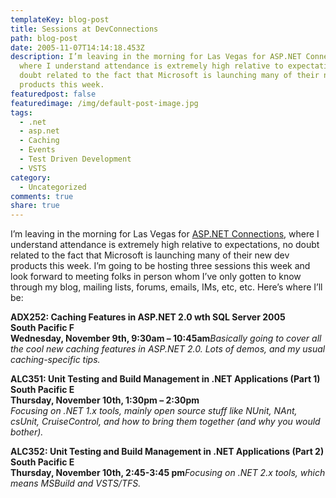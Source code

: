 ```yaml
---
templateKey: blog-post
title: Sessions at DevConnections
path: blog-post
date: 2005-11-07T14:14:18.453Z
description: I’m leaving in the morning for Las Vegas for ASP.NET Connections,
  where I understand attendance is extremely high relative to expectations, no
  doubt related to the fact that Microsoft is launching many of their new dev
  products this week.
featuredpost: false
featuredimage: /img/default-post-image.jpg
tags:
  - .net
  - asp.net
  - Caching
  - Events
  - Test Driven Development
  - VSTS
category:
  - Uncategorized
comments: true
share: true
---
```

<!--StartFragment-->

I’m leaving in the morning for Las Vegas for [ASP.NET Connections](http://www.devconnections.com/shows/aspfall2005/default.asp?s=65), where I understand attendance is extremely high relative to expectations, no doubt related to the fact that Microsoft is launching many of their new dev products this week. I’m going to be hosting three sessions this week and look forward to meeting folks in person whom I’ve only gotten to know through my blog, mailing lists, forums, emails, IMs, etc, etc. Here’s where I’ll be:

**ADX252: Caching Features in ASP.NET 2.0 wth SQL Server 2005\
South Pacific F\
Wednesday, November 9th, 9:30am – 10:45am***Basically going to cover all the cool new caching features in ASP.NET 2.0. Lots of demos, and my usual caching-specific tips.*

**ALC351: Unit Testing and Build Management in .NET Applications (Part 1)\
South Pacific E\
Thursday, November 10th, 1:30pm – 2:30pm**\
*Focusing on .NET 1.x tools, mainly open source stuff like NUnit, NAnt, csUnit, CruiseControl, and how to bring them together (and why you would bother).*

**ALC352: Unit Testing and Build Management in .NET Applications (Part 2)\
South Pacific E\
Thursday, November 10th, 2:45-3:45 pm***Focusing on .NET 2.x tools, which means MSBuild and VSTS/TFS.*

<!--EndFragment-->